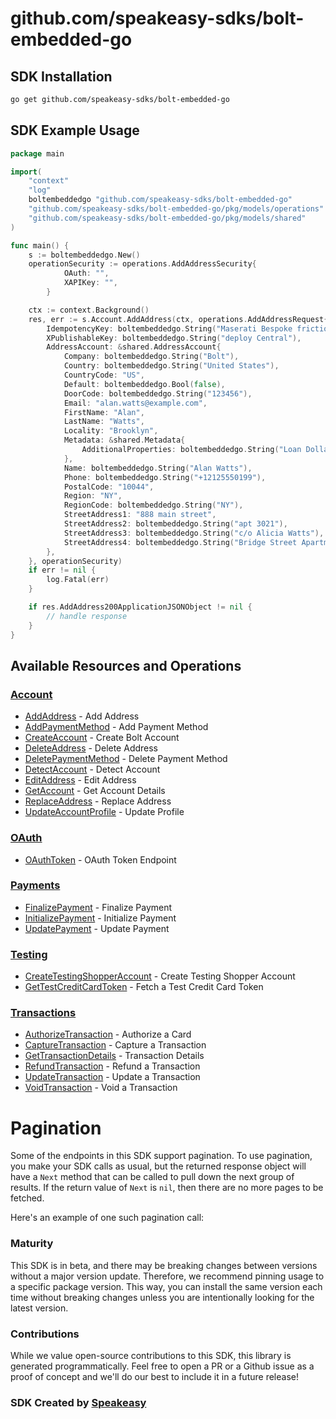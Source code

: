 # github.com/speakeasy-sdks/bolt-embedded-go

<!-- Start SDK Installation -->
## SDK Installation

```bash
go get github.com/speakeasy-sdks/bolt-embedded-go
```
<!-- End SDK Installation -->

## SDK Example Usage
<!-- Start SDK Example Usage -->
```go
package main

import(
	"context"
	"log"
	boltembeddedgo "github.com/speakeasy-sdks/bolt-embedded-go"
	"github.com/speakeasy-sdks/bolt-embedded-go/pkg/models/operations"
	"github.com/speakeasy-sdks/bolt-embedded-go/pkg/models/shared"
)

func main() {
    s := boltembeddedgo.New()
    operationSecurity := operations.AddAddressSecurity{
            OAuth: "",
            XAPIKey: "",
        }

    ctx := context.Background()
    res, err := s.Account.AddAddress(ctx, operations.AddAddressRequest{
        IdempotencyKey: boltembeddedgo.String("Maserati Bespoke frictionless"),
        XPublishableKey: boltembeddedgo.String("deploy Central"),
        AddressAccount: &shared.AddressAccount{
            Company: boltembeddedgo.String("Bolt"),
            Country: boltembeddedgo.String("United States"),
            CountryCode: "US",
            Default: boltembeddedgo.Bool(false),
            DoorCode: boltembeddedgo.String("123456"),
            Email: "alan.watts@example.com",
            FirstName: "Alan",
            LastName: "Watts",
            Locality: "Brooklyn",
            Metadata: &shared.Metadata{
                AdditionalProperties: boltembeddedgo.String("Loan Dollar"),
            },
            Name: boltembeddedgo.String("Alan Watts"),
            Phone: boltembeddedgo.String("+12125550199"),
            PostalCode: "10044",
            Region: "NY",
            RegionCode: boltembeddedgo.String("NY"),
            StreetAddress1: "888 main street",
            StreetAddress2: boltembeddedgo.String("apt 3021"),
            StreetAddress3: boltembeddedgo.String("c/o Alicia Watts"),
            StreetAddress4: boltembeddedgo.String("Bridge Street Apartment Building B"),
        },
    }, operationSecurity)
    if err != nil {
        log.Fatal(err)
    }

    if res.AddAddress200ApplicationJSONObject != nil {
        // handle response
    }
}
```
<!-- End SDK Example Usage -->

<!-- Start SDK Available Operations -->
## Available Resources and Operations


### [Account](docs/sdks/account/README.md)

* [AddAddress](docs/sdks/account/README.md#addaddress) - Add Address
* [AddPaymentMethod](docs/sdks/account/README.md#addpaymentmethod) - Add Payment Method
* [CreateAccount](docs/sdks/account/README.md#createaccount) - Create Bolt Account
* [DeleteAddress](docs/sdks/account/README.md#deleteaddress) - Delete Address
* [DeletePaymentMethod](docs/sdks/account/README.md#deletepaymentmethod) - Delete Payment Method
* [DetectAccount](docs/sdks/account/README.md#detectaccount) - Detect Account
* [EditAddress](docs/sdks/account/README.md#editaddress) - Edit Address
* [GetAccount](docs/sdks/account/README.md#getaccount) - Get Account Details
* [ReplaceAddress](docs/sdks/account/README.md#replaceaddress) - Replace Address
* [UpdateAccountProfile](docs/sdks/account/README.md#updateaccountprofile) - Update Profile

### [OAuth](docs/sdks/oauth/README.md)

* [OAuthToken](docs/sdks/oauth/README.md#oauthtoken) - OAuth Token Endpoint

### [Payments](docs/sdks/payments/README.md)

* [FinalizePayment](docs/sdks/payments/README.md#finalizepayment) - Finalize Payment
* [InitializePayment](docs/sdks/payments/README.md#initializepayment) - Initialize Payment
* [UpdatePayment](docs/sdks/payments/README.md#updatepayment) - Update Payment

### [Testing](docs/sdks/testing/README.md)

* [CreateTestingShopperAccount](docs/sdks/testing/README.md#createtestingshopperaccount) - Create Testing Shopper Account
* [GetTestCreditCardToken](docs/sdks/testing/README.md#gettestcreditcardtoken) - Fetch a Test Credit Card Token

### [Transactions](docs/sdks/transactions/README.md)

* [AuthorizeTransaction](docs/sdks/transactions/README.md#authorizetransaction) - Authorize a Card
* [CaptureTransaction](docs/sdks/transactions/README.md#capturetransaction) - Capture a Transaction
* [GetTransactionDetails](docs/sdks/transactions/README.md#gettransactiondetails) - Transaction Details
* [RefundTransaction](docs/sdks/transactions/README.md#refundtransaction) - Refund a Transaction
* [UpdateTransaction](docs/sdks/transactions/README.md#updatetransaction) - Update a Transaction
* [VoidTransaction](docs/sdks/transactions/README.md#voidtransaction) - Void a Transaction
<!-- End SDK Available Operations -->



<!-- Start Dev Containers -->

<!-- End Dev Containers -->



<!-- Start Pagination -->
# Pagination

Some of the endpoints in this SDK support pagination. To use pagination, you make your SDK calls as usual, but the
returned response object will have a `Next` method that can be called to pull down the next group of results. If the
return value of `Next` is `nil`, then there are no more pages to be fetched.

Here's an example of one such pagination call:
<!-- End Pagination -->



<!-- Start Go Types -->

<!-- End Go Types -->

<!-- Placeholder for Future Speakeasy SDK Sections -->



### Maturity

This SDK is in beta, and there may be breaking changes between versions without a major version update. Therefore, we recommend pinning usage
to a specific package version. This way, you can install the same version each time without breaking changes unless you are intentionally
looking for the latest version.

### Contributions

While we value open-source contributions to this SDK, this library is generated programmatically.
Feel free to open a PR or a Github issue as a proof of concept and we'll do our best to include it in a future release!

### SDK Created by [Speakeasy](https://docs.speakeasyapi.dev/docs/using-speakeasy/client-sdks)
